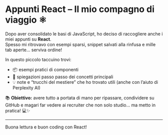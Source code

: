 # Appunti React – Il mio compagno di viaggio ⚛️

Dopo aver consolidato le basi di JavaScript, ho deciso di raccogliere anche i miei appunti su **React**.  
Spesso mi ritrovavo con esempi sparsi, snippet salvati alla rinfusa e mille tab aperte… serviva ordine!  

In questo piccolo taccuino trovi:
- 📦 esempi pratici di componenti  
- 🔄 spiegazioni passo passo dei concetti principali  
- 💡 note e “trucchi del mestiere” che ho trovato utili (anche con l’aiuto di Perplexity AI)  

📚 **Obiettivo:** avere tutto a portata di mano per ripassare, condividere su GitHub e magari far vedere ai recruiter che non solo studio… ma metto in pratica! 💻✨  

---

Buona lettura e buon coding con React!  